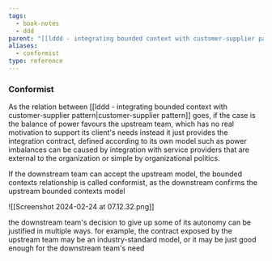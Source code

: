 ```yaml
---
tags:
  - book-notes
  - ddd
parent: "[[lddd - integrating bounded context with customer-supplier pattern]]"
aliases:
  - conformist
type: reference
---
```

### Conformist
As the relation between [[lddd - integrating bounded context with customer-supplier pattern|customer-supplier pattern]] goes, if the case is the balance of power favours the upstream team, which has no real motivation to support its client's needs instead it just provides the integration contract, defined according to its own model such as power imbalances can be caused by integration with service providers that are external to the organization or simple by organizational politics. 

If the downstream team can accept the upstream model, the bounded contexts relationship is called conformist, as the downstream confirms the upstream bounded contexts model

![[Screenshot 2024-02-24 at 07.12.32.png]]

the downstream team's decision to give up some of its autonomy can be justified in multiple ways. for example, the contract exposed by the upstream team may be an industry-standard model, or it may be just good enough for the downstream team's need